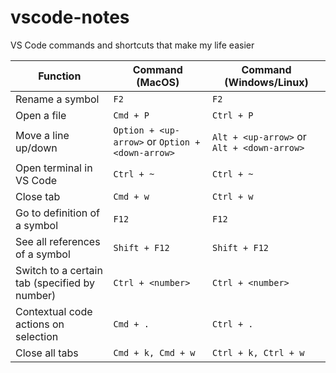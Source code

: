 # vscode-notes
VS Code commands and shortcuts that make my life easier

|Function|Command (MacOS)|Command (Windows/Linux)|
|---|---|---|
|Rename a symbol|`F2`|`F2`|
|Open a file|`Cmd + P`|`Ctrl + P`|
|Move a line up/down|`Option + <up-arrow>` or `Option + <down-arrow>`|`Alt + <up-arrow>` or `Alt + <down-arrow>`|
|Open terminal in VS Code|`Ctrl + ~`|`Ctrl + ~`|
|Close tab|`Cmd + w`|`Ctrl + w`|
|Go to definition of a symbol|`F12`|`F12`|
|See all references of a symbol|`Shift + F12`|`Shift + F12`|
|Switch to a certain tab (specified by number)|`Ctrl + <number>`|`Ctrl + <number>`|
|Contextual code actions on selection|`Cmd + .`|`Ctrl + .`|
|Close all tabs|`Cmd + k, Cmd + w`|`Ctrl + k, Ctrl + w`|
